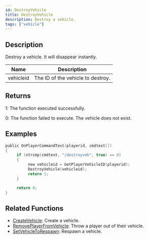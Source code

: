 ```yaml
---
id: DestroyVehicle
title: DestroyVehicle
description: Destroy a vehicle.
tags: ["vehicle"]
---
```


## Description

Destroy a vehicle. It will disappear instantly.

| Name      | Description                       |
| --------- | --------------------------------- |
| vehicleid | The ID of the vehicle to destroy. |

## Returns

1: The function executed successfully.

0: The function failed to execute. The vehicle does not exist.

## Examples

```c
public OnPlayerCommandText(playerid, cmdtext[])
{
     if (strcmp(cmdtext, "/destroyveh", true) == 0)
     {
          new vehicleid = GetPlayerVehicleID(playerid);
          DestroyVehicle(vehicleid);
          return 1;
     }

     return 0;
}
```

## Related Functions

- [CreateVehicle](CreateVehicle.md): Create a vehicle.
- [RemovePlayerFromVehicle](RemovePlayerFromVehicle.md): Throw a player out of their vehicle.
- [SetVehicleToRespawn](SetVehicleToRespawn.md): Respawn a vehicle.
